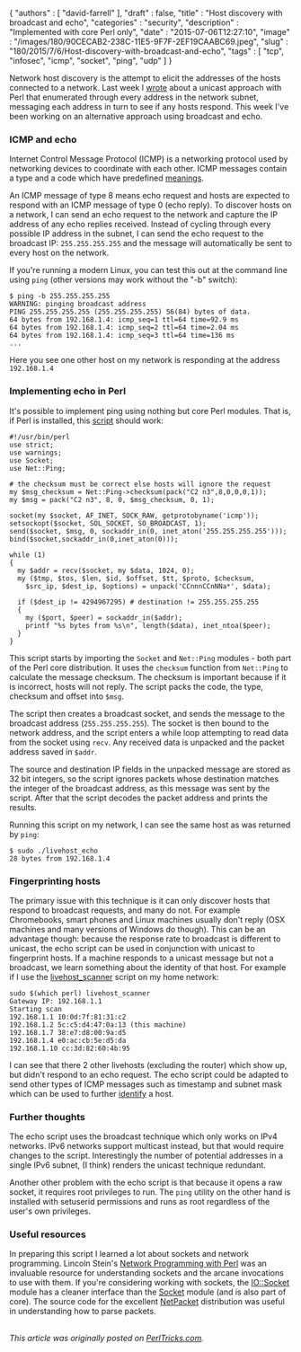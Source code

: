 {
   "authors" : [
      "david-farrell"
   ],
   "draft" : false,
   "title" : "Host discovery with broadcast and echo",
   "categories" : "security",
   "description" : "Implemented with core Perl only",
   "date" : "2015-07-06T12:27:10",
   "image" : "/images/180/90CECAB2-238C-11E5-9F7F-2EF19CAABC69.jpeg",
   "slug" : "180/2015/7/6/Host-discovery-with-broadcast-and-echo",
   "tags" : [
      "tcp",
      "infosec",
      "icmp",
      "socket",
      "ping",
      "udp"
   ]
}


Network host discovery is the attempt to elicit the addresses of the hosts connected to a network. Last week I [wrote](http://perltricks.com/article/179/2015/7/1/Basic-network-hacking-with-Perl) about a unicast approach with Perl that enumerated through every address in the network subnet, messaging each address in turn to see if any hosts respond. This week I've been working on an alternative approach using broadcast and echo.

### ICMP and echo

Internet Control Message Protocol (ICMP) is a networking protocol used by networking devices to coordinate with each other. ICMP messages contain a type and a code which have predefined [meanings](https://en.wikipedia.org/wiki/Internet_Control_Message_Protocol#Control_messages).

An ICMP message of type 8 means echo request and hosts are expected to respond with an ICMP message of type 0 (echo reply). To discover hosts on a network, I can send an echo request to the network and capture the IP address of any echo replies received. Instead of cycling through every possible IP address in the subnet, I can send the echo request to the broadcast IP: `255.255.255.255` and the message will automatically be sent to every host on the network.

If you're running a modern Linux, you can test this out at the command line using `ping` (other versions may work without the "-b" switch):

``` prettyprint
$ ping -b 255.255.255.255
WARNING: pinging broadcast address
PING 255.255.255.255 (255.255.255.255) 56(84) bytes of data.
64 bytes from 192.168.1.4: icmp_seq=1 ttl=64 time=92.9 ms
64 bytes from 192.168.1.4: icmp_seq=2 ttl=64 time=2.04 ms
64 bytes from 192.168.1.4: icmp_seq=3 ttl=64 time=136 ms
...
```

Here you see one other host on my network is responding at the address `192.168.1.4`

### Implementing echo in Perl

It's possible to implement ping using nothing but core Perl modules. That is, if Perl is installed, this [script](https://github.com/dnmfarrell/Penetration-Testing-With-Perl/blob/master/livehost_echo) should work:

``` prettyprint
#!/usr/bin/perl
use strict;
use warnings;
use Socket;
use Net::Ping;

# the checksum must be correct else hosts will ignore the request
my $msg_checksum = Net::Ping->checksum(pack("C2 n3",8,0,0,0,1));
my $msg = pack("C2 n3", 8, 0, $msg_checksum, 0, 1);

socket(my $socket, AF_INET, SOCK_RAW, getprotobyname('icmp'));
setsockopt($socket, SOL_SOCKET, SO_BROADCAST, 1);
send($socket, $msg, 0, sockaddr_in(0, inet_aton('255.255.255.255')));
bind($socket,sockaddr_in(0,inet_aton(0)));

while (1)
{
  my $addr = recv($socket, my $data, 1024, 0);
  my ($tmp, $tos, $len, $id, $offset, $tt, $proto, $checksum,
    $src_ip, $dest_ip, $options) = unpack('CCnnnCCnNNa*', $data);

  if ($dest_ip != 4294967295) # destination != 255.255.255.255
  {
    my ($port, $peer) = sockaddr_in($addr);
    printf "%s bytes from %s\n", length($data), inet_ntoa($peer);
  }
}
```

This script starts by importing the `Socket` and `Net::Ping` modules - both part of the Perl core distribution. It uses the `checksum` function from `Net::Ping` to calculate the message checksum. The checksum is important because if it is incorrect, hosts will not reply. The script packs the code, the type, checksum and offset into `$msg`.

The script then creates a broadcast socket, and sends the message to the broadcast address (`255.255.255.255`). The socket is then bound to the network address, and the script enters a while loop attempting to read data from the socket using `recv`. Any received data is unpacked and the packet address saved in `$addr`.

The source and destination IP fields in the unpacked message are stored as 32 bit integers, so the script ignores packets whose destination matches the integer of the broadcast address, as this message was sent by the script. After that the script decodes the packet address and prints the results.

Running this script on my network, I can see the same host as was returned by `ping`:

``` prettyprint
$ sudo ./livehost_echo                                 
28 bytes from 192.168.1.4
```

### Fingerprinting hosts

The primary issue with this technique is it can only discover hosts that respond to broadcast requests, and many do not. For example Chromebooks, smart phones and Linux machines usually don't reply (OSX machines and many versions of Windows do though). This can be an advantage though: because the response rate to broadcast is different to unicast, the echo script can be used in conjunction with unicast to fingerprint hosts. If a machine responds to a unicast message but not a broadcast, we learn something about the identity of that host. For example if I use the [livehost\_scanner](https://github.com/dnmfarrell/Penetration-Testing-With-Perl/blob/master/livehost_scanner) script on my home network:

``` prettyprint
sudo $(which perl) livehost_scanner                                                                                                                  
Gateway IP: 192.168.1.1
Starting scan
192.168.1.1 10:0d:7f:81:31:c2
192.168.1.2 5c:c5:d4:47:0a:13 (this machine)
192.168.1.7 38:e7:d8:00:9a:d5
192.168.1.4 e0:ac:cb:5e:d5:da
192.168.1.10 cc:3d:82:60:4b:95
```

I can see that there 2 other livehosts (excluding the router) which show up, but didn't respond to an echo request. The echo script could be adapted to send other types of ICMP messages such as timestamp and subnet mask which can be used to further [identify](http://www.sans.org/security-resources/idfaq/icmp_misuse.php) a host.

### Further thoughts

The echo script uses the broadcast technique which only works on IPv4 networks. IPv6 networks support multicast instead, but that would require changes to the script. Interestingly the number of potential addresses in a single IPv6 subnet, (I think) renders the unicast technique redundant.

Another other problem with the echo script is that because it opens a raw socket, it requires root privileges to run. The `ping` utility on the other hand is installed with setuserid permissions and runs as root regardless of the user's own privileges.

### Useful resources

In preparing this script I learned a lot about sockets and network programming. Lincoln Stein's [Network Programming with Perl](http://www.amazon.com/Network-Programming-Perl-Lincoln-Stein/dp/0201615711/ref=la_B000APT5P6_1_1) was an invaluable resource for understanding sockets and the arcane invocations to use with them. If you're considering working with sockets, the [IO::Socket](https://metacpan.org/pod/IO::Socket) module has a cleaner interface than the [Socket](https://metacpan.org/pod/Socket) module (and is also part of core). The source code for the excellent [NetPacket](https://metacpan.org/pod/NetPacket) distribution was useful in understanding how to parse packets.

\
*This article was originally posted on [PerlTricks.com](http://perltricks.com).*
